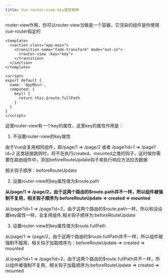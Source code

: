 ```yaml
---
title: Vue router-view key属性解释
---
```


router-view作用，你可以router-view当做是一个容器，它渲染的组件是你使用vue-router指定的
```
<template>
  <section class="app-main">
    <transition name="fade-transform" mode="out-in">
      <router-view :key="key">
    </transition>
  </section>
</template>

<script>
export default {
  name: 'AppMain',
  computed: {
    key() {
      return this.$route.fullPath
    }
  }
}
</script>
```
这里router-view有一个key的属性，这里key的属性作用是：
1. 不设置router-view的key属性

  由于Vue会复用相同组件，即/page/1 => /page/2 或者 /page?id=1 => /page?id=2 这类链接跳转时，将不在执行created，mounted之类的钩子，这时候你需要在路由组件中，添加beforeRouteUpdate钩子来执行响应方法拉去数据

  相关钩子顺序：beforeRouteUpdate

2. 设置router-view的key属性值为$route.path
  
  **从/page/1 => /page/2，由于这两个路由的$route.path并不一样，所以组件被强制不复用，相关钩子顺序为:beforeRouteUpdate => created => mounted**

  从/page?id=1 => /page?id=2，由于这两个路由的$route.path一样，所以和没设置key属性一样，会复用组件,相关钩子顺序为:beforeRouteUpdate

3. 设置router-view的key属性值为$route.fullPath

  从/page/1 => /page/2，由于这两个路由的$route.fullPath并不一样，所以组件被强制不服用，相关钩子加载顺序为：beforeRouteUpdate => created => mounted

  从/page?id=1 => /page?id=2，由于这两个路由的$route.fullPath并不一样，所以组件被强制不复用，相关钩子加载顺序为:beforeRouteUpdate => created => mounted